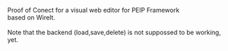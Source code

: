 Proof of Conect for a visual web editor for PEIP Framework<br>
based on WireIt.<br><br>
Note that the backend (load,save,delete) is not suppossed to be working, yet.